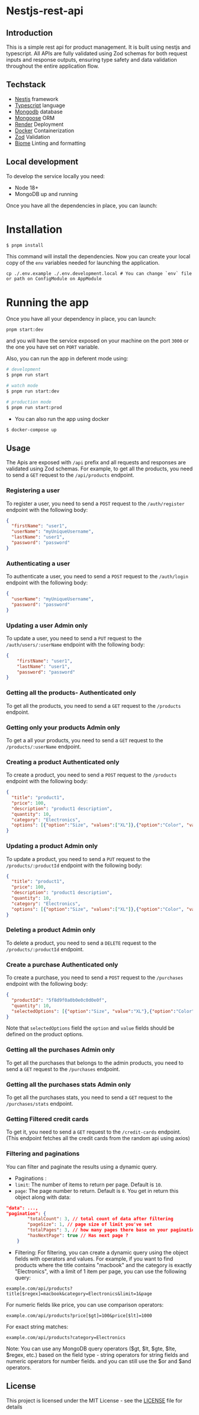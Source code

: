# Nestjs-rest-api
## Introduction

This is a simple rest api for product management. It is built using nestjs and typescript. All APIs are fully validated using Zod schemas for both request inputs and response outputs, ensuring type safety and data validation throughout the entire application flow.

## Techstack

- [Nestjs](https://nestjs.com/) framework
- [Typescript](https://www.typescriptlang.org/) language
- [Mongodb](https://www.mongodb.com/) database
- [Mongoose](https://mongoosejs.com/) ORM
- [Render](https://render.com/) Deployment
- [Docker](https://www.docker.com/) Containerization
- [Zod](https://www.npmjs.com/package/zod) Validation
- [Biome](https://biomejs.dev/) Linting and formatting


## Local development

To develop the service locally you need:

- Node 18+
- MongoDB up and running

Once you have all the dependencies in place, you can launch:

# Installation

```bash
$ pnpm install
```
This command will install the dependencies. Now you can create your local copy of the `env` variables needed for launching the application.

```shell
cp ./.env.example ./.env.development.local # You can change `env` file or path on ConfigModule on AppModule
```
# Running the app
Once you have all your dependency in place, you can launch:
```shell
pnpm start:dev
```
and you will have the service exposed on your machine on the port `3000` or the one you have set on `PORT` variable.

Also, you can run the app in deferent mode using:
```bash
# development
$ pnpm run start

# watch mode
$ pnpm run start:dev

# production mode
$ pnpm run start:prod
```
- You can also run the app using docker
```bash
$ docker-compose up
```
## Usage
The Apis are exposed with `/api` prefix and all requests and responses are validated using Zod schemas. For example, to get all the products, you need to send a `GET` request to the `/api/products` endpoint.

### Registering a user
To register a user, you need to send a `POST` request to the `/auth/register` endpoint with the following body:
```json
{
  "firstName": "user1",
  "userName": "myUniqueUsername",
  "lastName": "user1",
  "password": "password"
}
```
### Authenticating a user
To authenticate a user, you need to send a `POST` request to the `/auth/login` endpoint with the following body:
```json
{
  "userName": "myUniqueUsername",
  "password": "password"
}
```
### Updating a user **Admin only**
To update a user, you need to send a `PUT` request to the `/auth/users/:userName` endpoint with the following body:
```json
{
    "firstName": "user1",
    "lastName": "user1",
    "password": "password"
}
```
### Getting all the products- **Authenticated only**
To get all the products, you need to send a `GET` request to the `/products` endpoint.

### Getting only your products **Admin only**
To get a all your products, you need to send a `GET` request to the `/products/:userName` endpoint.
### Creating a product **Authenticated only**
To create a product, you need to send a `POST` request to the `/products` endpoint with the following body:
```json
{
  "title": "product1",
  "price": 100,
  "description": "product1 description",
  "quantity": 10,
  "category": "Electronics",
  "options": [{"option":"Size", "values":["XL"]},{"option":"Color", "values":["Blue"]}]
}
```
### Updating a product **Admin only**
To update a product, you need to send a `PUT` request to the `/products/:productId` endpoint with the following body:
```json
{
  "title": "product1",
  "price": 100,
  "description": "product1 description",
  "quantity": 10,
  "category": "Electronics",
  "options": [{"option":"Size", "values":["XL"]},{"option":"Color", "values":["Blue"]}]
}
```
### Deleting a product **Admin only**
To delete a product, you need to send a `DELETE` request to the `/products/:productId` endpoint.
### Create a purchase **Authenticated only**
To create a purchase, you need to send a `POST` request to the `/purchases` endpoint with the following body:
```json
{
  "productId": "5f8d9f0a0b0e0c0d0e0f",
  "quantity": 10,
  "selectedOptions": [{"option":"Size", "value":"XL"},{"option":"Color", "value":"Blue"}]
}
```
Note that `selectedOptions` field the `option` and `value` fields should be defined on the product options.

### Getting all the purchases **Admin only**
To get all the purchases that belongs to the admin products, you need to send a `GET` request to the `/purchases` endpoint.

### Getting all the purchases stats **Admin only**
To get all the purchases stats, you need to send a `GET` request to the `/purchases/stats` endpoint.

### Getting Filtered credit cards
To get it, you need to send a `GET` request to the `/credit-cards` endpoint.
(This endpoint fetches all the credit cards from the random api using axios)

### Filtering and paginations

You can filter and paginate the results using a dynamic query.
- Paginations :
 - `limit`: The number of items to return per page. Default is `10`.
 - `page`: The page number to return. Default is `0`.
 You get in return this object along with data:
 ```json
 "data": ...,
 "pagination": {
         "totalCount": 3, // total count of data after filtering
         "pageSize": 1, // page size of limit you've set
         "totalPages": 3, // how many pages there base on your pagination
         "hasNextPage": true // Has next page ?
     }
 ```
 - Filtering:
 For filtering, you can create a dynamic query using the object fields with operators and values. For example, if you want to find products where the title contains "macbook" and the category is exactly "Electronics", with a limit of 1 item per page, you can use the following query:
 ```url
 example.com/api/products?title[$regex]=macbook&category=Electronics&limit=1&page
 ```

 For numeric fields like price, you can use comparison operators:
 ```url
 example.com/api/products?price[$gt]=100&price[$lt]=1000
 ```

 For exact string matches:
 ```url
 example.com/api/products?category=Electronics
 ```

 Note: You can use any MongoDB query operators ($gt, $lt, $gte, $lte, $regex, etc.) based on the field type - string operators for string fields and numeric operators for number fields.
 and you can still use the $or and $and operators.


## License

This project is licensed under the MIT License - see the [LICENSE](LICENSE) file for details
